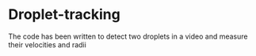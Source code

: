 # Droplet-tracking
The code has been written to detect two droplets in a video and measure their velocities and radii
